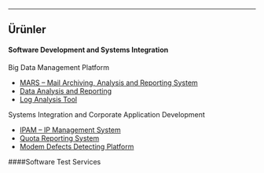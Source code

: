 - - -
## Ürünler
#### Software Development and Systems Integration

Big Data Management Platform

- [MARS – Mail Archiving, Analysis and Reporting System](#/page/mars-email-archive-system)
- [Data Analysis and Reporting](#/page/data-analysis-reporting)
- [Log Analysis Tool](#/page/log-analysis-tool)

Systems Integration and Corporate Application Development

- [IPAM – IP Management System](#/page/ipam-ip-management-system)
- [Quota Reporting System](#/page/quota-reporting-system)
- [Modem Defects Detecting Platform](#/page/modem-defects-detecting-platform)

####Software Test Services
